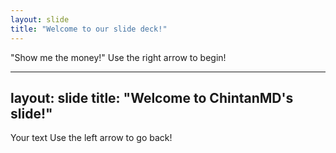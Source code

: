 ```yaml
---
layout: slide
title: "Welcome to our slide deck!"
---
```

"Show me the money!"
Use the right arrow to begin!

---
layout: slide
title: "Welcome to ChintanMD's slide!"
---
Your text
Use the left arrow to go back!
